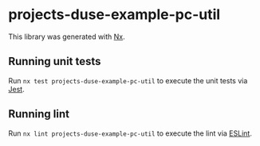 # projects-duse-example-pc-util

This library was generated with [Nx](https://nx.dev).

## Running unit tests

Run `nx test projects-duse-example-pc-util` to execute the unit tests via [Jest](https://jestjs.io).

## Running lint

Run `nx lint projects-duse-example-pc-util` to execute the lint via [ESLint](https://eslint.org/).
